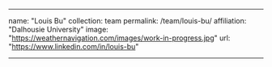 ---

name: "Louis Bu"
collection: team
permalink: /team/louis-bu/
affiliation: "Dalhousie University"
image: "https://weathernavigation.com/images/work-in-progress.jpg"
url: "https://www.linkedin.com/in/louis-bu"

---